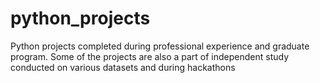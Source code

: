 # python_projects
Python projects completed during professional experience and graduate program. Some of the projects are also a part of independent study conducted on various datasets and during hackathons
